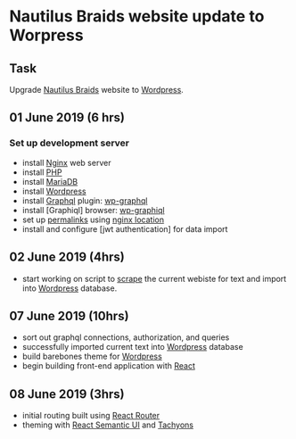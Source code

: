 # Nautilus Braids website update to Worpress

## Task

Upgrade [Nautilus Braids] website to [Wordpress].

## 01 June 2019 (6 hrs)

### Set up development server

* install [Nginx] web server
* install [PHP]
* install [MariaDB]
* install [Wordpress]
* install [Graphql] plugin: [wp-graphql]
* install [Graphiql] browser: [wp-graphiql]
* set up [permalinks] using [nginx location]
* install and configure [jwt authentication] for data import

## 02 June 2019 (4hrs)

* start working on script to [scrape] the current webiste for text and import
  into [Wordpress] database.

## 07 June 2019 (10hrs)

* sort out graphql connections, authorization, and queries
* successfully imported current text into [Wordpress] database
* build barebones theme for [Wordpress]
* begin building front-end application with [React]

## 08 June 2019 (3hrs)

* initial routing built using [React Router]
* theming with [React Semantic UI] and [Tachyons]

[Nautilus Braids]: https://nautilusbraids.co.nz
[Wordpress]: https://wordpress.org
[Nginx]: https://nginx.org
[PHP]: https://php.net
[MariaDB]: https://mariadb.org
[MySQL]: https://mysql.com
[Graphql]: https://graphql.org
[wp-graphql]: https://github.com/wp-graphql/wp-graphql
[wp-graphiql]: https://github.com/wp-graphql/wp-graphiql
[permalinks]: https://wordpress.org/support/aricale/using-permalinks
[nginx location]: https://nginxlibrary.com/wordpress-permalinks
[scrape]: https://en.wikipedia.org/wiki/Web_scraping
[jwt authenticaition]: https://github.com/wp-graphql/wp-graphql-jwt-authentication
[React]: https://reactjs.org
[React Router]: https://reacttraining.com/react-router/
[React Semantic UI]: https://react.semantic-ui.com
[Tachyons]: https://tachyons.io/
